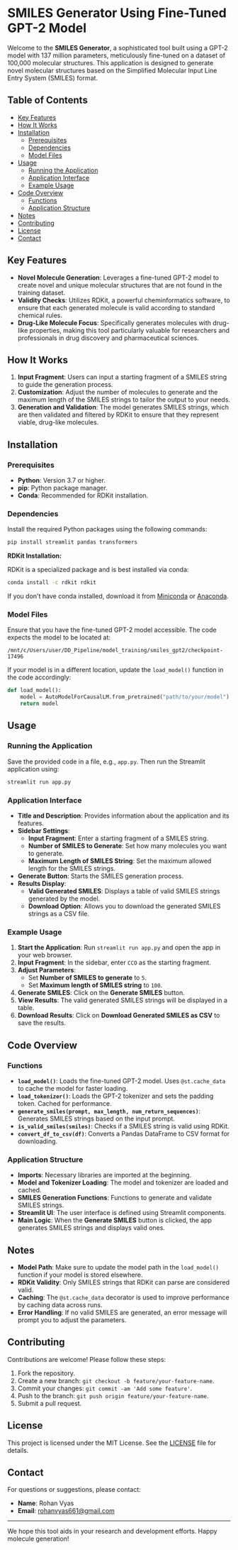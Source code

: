 # SMILES Generator Using Fine-Tuned GPT-2 Model

Welcome to the **SMILES Generator**, a sophisticated tool built using a GPT-2 model with 137 million parameters, meticulously fine-tuned on a dataset of 100,000 molecular structures. This application is designed to generate novel molecular structures based on the Simplified Molecular Input Line Entry System (SMILES) format.

## Table of Contents

- [Key Features](#key-features)
- [How It Works](#how-it-works)
- [Installation](#installation)
  - [Prerequisites](#prerequisites)
  - [Dependencies](#dependencies)
  - [Model Files](#model-files)
- [Usage](#usage)
  - [Running the Application](#running-the-application)
  - [Application Interface](#application-interface)
  - [Example Usage](#example-usage)
- [Code Overview](#code-overview)
  - [Functions](#functions)
  - [Application Structure](#application-structure)
- [Notes](#notes)
- [Contributing](#contributing)
- [License](#license)
- [Contact](#contact)

## Key Features

- **Novel Molecule Generation**: Leverages a fine-tuned GPT-2 model to create novel and unique molecular structures that are not found in the training dataset.
- **Validity Checks**: Utilizes RDKit, a powerful cheminformatics software, to ensure that each generated molecule is valid according to standard chemical rules.
- **Drug-Like Molecule Focus**: Specifically generates molecules with drug-like properties, making this tool particularly valuable for researchers and professionals in drug discovery and pharmaceutical sciences.

## How It Works

1. **Input Fragment**: Users can input a starting fragment of a SMILES string to guide the generation process.
2. **Customization**: Adjust the number of molecules to generate and the maximum length of the SMILES strings to tailor the output to your needs.
3. **Generation and Validation**: The model generates SMILES strings, which are then validated and filtered by RDKit to ensure that they represent viable, drug-like molecules.

## Installation

### Prerequisites

- **Python**: Version 3.7 or higher.
- **pip**: Python package manager.
- **Conda**: Recommended for RDKit installation.

### Dependencies

Install the required Python packages using the following commands:

```bash
pip install streamlit pandas transformers
```

**RDKit Installation:**

RDKit is a specialized package and is best installed via conda:

```bash
conda install -c rdkit rdkit
```

If you don't have conda installed, download it from [Miniconda](https://docs.conda.io/en/latest/miniconda.html) or [Anaconda](https://www.anaconda.com/products/individual).

### Model Files

Ensure that you have the fine-tuned GPT-2 model accessible. The code expects the model to be located at:

```
/mnt/c/Users/user/DD_Pipeline/model_training/smiles_gpt2/checkpoint-17496
```

If your model is in a different location, update the `load_model()` function in the code accordingly:

```python
def load_model():
    model = AutoModelForCausalLM.from_pretrained("path/to/your/model")
    return model
```

## Usage

### Running the Application

Save the provided code in a file, e.g., `app.py`. Then run the Streamlit application using:

```bash
streamlit run app.py
```

### Application Interface

- **Title and Description**: Provides information about the application and its features.
- **Sidebar Settings**:
  - **Input Fragment**: Enter a starting fragment of a SMILES string.
  - **Number of SMILES to Generate**: Set how many molecules you want to generate.
  - **Maximum Length of SMILES String**: Set the maximum allowed length for the SMILES strings.
- **Generate Button**: Starts the SMILES generation process.
- **Results Display**:
  - **Valid Generated SMILES**: Displays a table of valid SMILES strings generated by the model.
  - **Download Option**: Allows you to download the generated SMILES strings as a CSV file.

### Example Usage

1. **Start the Application**: Run `streamlit run app.py` and open the app in your web browser.
2. **Input Fragment**: In the sidebar, enter `CCO` as the starting fragment.
3. **Adjust Parameters**:
   - Set **Number of SMILES to generate** to `5`.
   - Set **Maximum length of SMILES string** to `100`.
4. **Generate SMILES**: Click on the **Generate SMILES** button.
5. **View Results**: The valid generated SMILES strings will be displayed in a table.
6. **Download Results**: Click on **Download Generated SMILES as CSV** to save the results.

## Code Overview

### Functions

- **`load_model()`**: Loads the fine-tuned GPT-2 model. Uses `@st.cache_data` to cache the model for faster loading.
- **`load_tokenizer()`**: Loads the GPT-2 tokenizer and sets the padding token. Cached for performance.
- **`generate_smiles(prompt, max_length, num_return_sequences)`**: Generates SMILES strings based on the input prompt.
- **`is_valid_smiles(smiles)`**: Checks if a SMILES string is valid using RDKit.
- **`convert_df_to_csv(df)`**: Converts a Pandas DataFrame to CSV format for downloading.

### Application Structure

- **Imports**: Necessary libraries are imported at the beginning.
- **Model and Tokenizer Loading**: The model and tokenizer are loaded and cached.
- **SMILES Generation Functions**: Functions to generate and validate SMILES strings.
- **Streamlit UI**: The user interface is defined using Streamlit components.
- **Main Logic**: When the **Generate SMILES** button is clicked, the app generates SMILES strings and displays valid ones.

## Notes

- **Model Path**: Make sure to update the model path in the `load_model()` function if your model is stored elsewhere.
- **RDKit Validity**: Only SMILES strings that RDKit can parse are considered valid.
- **Caching**: The `@st.cache_data` decorator is used to improve performance by caching data across runs.
- **Error Handling**: If no valid SMILES are generated, an error message will prompt you to adjust the parameters.

## Contributing

Contributions are welcome! Please follow these steps:

1. Fork the repository.
2. Create a new branch: `git checkout -b feature/your-feature-name`.
3. Commit your changes: `git commit -am 'Add some feature'`.
4. Push to the branch: `git push origin feature/your-feature-name`.
5. Submit a pull request.

## License

This project is licensed under the MIT License. See the [LICENSE](LICENSE) file for details.

## Contact

For questions or suggestions, please contact:

- **Name**: Rohan Vyas
- **Email**: rohanvyas661@gmail.com

---

We hope this tool aids in your research and development efforts. Happy molecule generation!